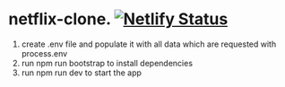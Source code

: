 # netflix-clone. [![Netlify Status](https://api.netlify.com/api/v1/badges/3af29bea-9427-41b4-98d2-c3677999b293/deploy-status)](https://app.netlify.com/sites/fnetflix-dev/deploys)

1. create .env file and populate it with all data which are requested with process.env
2. run npm run bootstrap to install dependencies
3. run npm run dev to start the app
